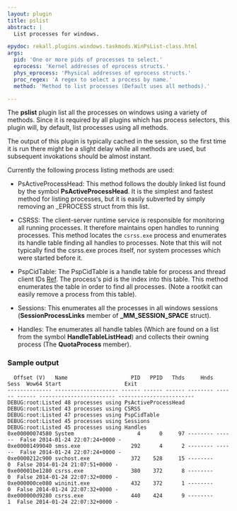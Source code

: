 ```yaml
---
layout: plugin
title: pslist
abstract: |
  List processes for windows.

epydoc: rekall.plugins.windows.taskmods.WinPsList-class.html
args:
  pid: 'One or more pids of processes to select.'
  eprocess: 'Kernel addresses of eprocess structs.'
  phys_eprocess: 'Physical addresses of eprocess structs.'
  proc_regex: 'A regex to select a process by name.'
  method: 'Method to list processes (Default uses all methods).'

---
```


The **pslist** plugin list all the processes on windows using a variety of
methods. Since it is required by all plugins which has process selectors, this
plugin will, by default, list processes using all methods.

The output of this plugin is typically cached in the session, so the first time
it is run there might be a slight delay while all methods are used, but
subsequent invokations should be almost instant.

Currently the following process listing methods are used:

* PsActiveProcessHead: This method follows the doubly linked list found by the
  symbol **PsActiveProcessHead**. It is the simplest and fastest method for
  listing processes, but it is easily subverted by simply removing an _EPROCESS
  struct from this list.

* CSRSS: The client-server runtime service is responsible for monitoring all
  running processes. It therefore maintains open handles to running
  processes. This method locates the `csrss.exe` process and enumerates its
  handle table finding all handles to processes. Note that this will not
  typically find the csrss.exe proces itself, nor system processes which were
  started before it.

* PspCidTable: The PspCidTable is a handle table for process and thread client
  IDs [Ref](http://uninformed.org/index.cgi?v=3&a=7&p=6). The process's pid is
  the index into this table. This method enumerates the table in order to find
  all processes. (Note a rootkit can easily remove a process from this table).

* Sessions: This enumerates all the processes in all windows sessions
  (**SessionProcessLinks** member of **_MM_SESSION_SPACE** struct).

* Handles: The enumerates all handle tables (Which are found on a list from the
  symbol **HandleTableListHead**) and collects their owning process (The
  **QuotaProcess** member).

### Sample output

```
  Offset (V)   Name                    PID   PPID   Thds     Hnds   Sess  Wow64 Start                    Exit
-------------- -------------------- ------ ------ ------ -------- ------ ------ ------------------------ ------------------------
DEBUG:root:Listed 48 processes using PsActiveProcessHead
DEBUG:root:Listed 43 processes using CSRSS
DEBUG:root:Listed 47 processes using PspCidTable
DEBUG:root:Listed 45 processes using Sessions
DEBUG:root:Listed 45 processes using Handles
0xe00000074580 System                    4      0     97 -------- ------  False 2014-01-24 22:07:24+0000 -
0xe00001499040 smss.exe                292      4      2 -------- ------  False 2014-01-24 22:07:24+0000 -
0xe0000212c900 svchost.exe             372    528     15 --------      0  False 2014-01-24 21:07:51+0000 -
0xe00001be1280 csrss.exe               380    372      8 --------      0  False 2014-01-24 22:07:32+0000 -
0xe000000ce080 wininit.exe             432    372      1 --------      0  False 2014-01-24 22:07:32+0000 -
0xe000000d9280 csrss.exe               440    424      9 --------      1  False 2014-01-24 22:07:32+0000 -
```